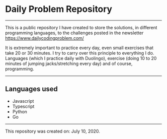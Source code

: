# Daily Problem Repository
---

This is a public repository I have created to store the solutions, in different programming languages, to the challenges posted in the newsletter https://www.dailycodingproblem.com/

It is extremely important to practice every day, even small exercises that take 20 or 30 minutes. I try to carry over this principle to everything I do. Languages (which I practice daily with Duolingo), exercise (doing 10 to 20 minutes of jumping jacks/stretching every day) and of course, programming. 

---
## Languages used
- Javascript
- Typescript
- Python
- Go 

----
This repository was created on: July 10, 2020.
